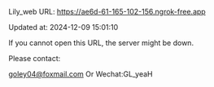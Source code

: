 Lily_web URL: https://ae6d-61-165-102-156.ngrok-free.app

Updated at: 2024-12-09 15:01:10

If you cannot open this URL, the server might be down.

Please contact: 

goley04@foxmail.com Or Wechat:GL_yeaH